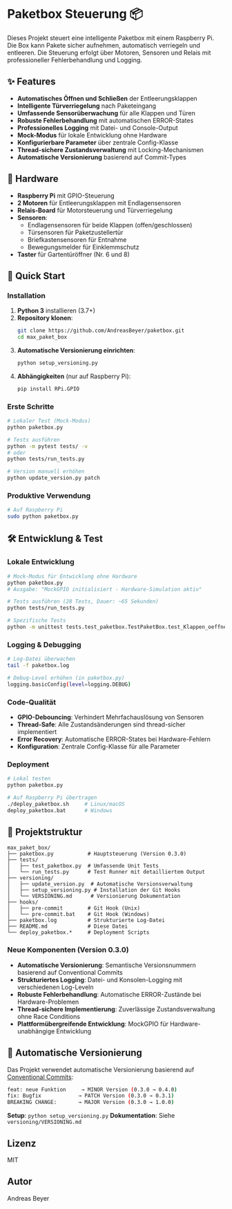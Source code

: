 # Paketbox Steuerung 📦

Dieses Projekt steuert eine intelligente Paketbox mit einem Raspberry Pi. Die Box kann Pakete sicher aufnehmen, automatisch verriegeln und entleeren. Die Steuerung erfolgt über Motoren, Sensoren und Relais mit professioneller Fehlerbehandlung und Logging.

## ✨ Features
- **Automatisches Öffnen und Schließen** der Entleerungsklappen
- **Intelligente Türverriegelung** nach Paketeingang
- **Umfassende Sensorüberwachung** für alle Klappen und Türen
- **Robuste Fehlerbehandlung** mit automatischen ERROR-States
- **Professionelles Logging** mit Datei- und Console-Output
- **Mock-Modus** für lokale Entwicklung ohne Hardware
- **Konfigurierbare Parameter** über zentrale Config-Klasse
- **Thread-sichere Zustandsverwaltung** mit Locking-Mechanismen
- **Automatische Versionierung** basierend auf Commit-Types

## 🔧 Hardware
- **Raspberry Pi** mit GPIO-Steuerung
- **2 Motoren** für Entleerungsklappen mit Endlagensensoren
- **Relais-Board** für Motorsteuerung und Türverriegelung
- **Sensoren**:
  - Endlagensensoren für beide Klappen (offen/geschlossen)
  - Türsensoren für Paketzustellertür
  - Briefkastensensoren für Entnahme
  - Bewegungsmelder für Einklemmschutz
- **Taster** für Gartentüröffner (Nr. 6 und 8)

## 🚀 Quick Start

### Installation
1. **Python 3** installieren (3.7+)
2. **Repository klonen**:
   ```bash
   git clone https://github.com/AndreasBeyer/paketbox.git
   cd max_paket_box
   ```
3. **Automatische Versionierung einrichten**:
   ```bash
   python setup_versioning.py
   ```
4. **Abhängigkeiten** (nur auf Raspberry Pi):
   ```bash
   pip install RPi.GPIO
   ```

### Erste Schritte
```bash
# Lokaler Test (Mock-Modus)
python paketbox.py

# Tests ausführen
python -m pytest tests/ -v
# oder
python tests/run_tests.py

# Version manuell erhöhen
python update_version.py patch
```

### Produktive Verwendung
```bash
# Auf Raspberry Pi
sudo python paketbox.py
```

## 🛠️ Entwicklung & Test

### Lokale Entwicklung
```bash
# Mock-Modus für Entwicklung ohne Hardware
python paketbox.py
# Ausgabe: "MockGPIO initialisiert - Hardware-Simulation aktiv"

# Tests ausführen (28 Tests, Dauer: ~65 Sekunden)
python tests/run_tests.py

# Spezifische Tests
python -m unittest tests.test_paketbox.TestPaketBox.test_Klappen_oeffnen_success -v
```

### Logging & Debugging
```bash
# Log-Datei überwachen
tail -f paketbox.log

# Debug-Level erhöhen (in paketbox.py)
logging.basicConfig(level=logging.DEBUG)
```

### Code-Qualität
- **GPIO-Debouncing**: Verhindert Mehrfachauslösung von Sensoren
- **Thread-Safe**: Alle Zustandsänderungen sind thread-sicher implementiert
- **Error Recovery**: Automatische ERROR-States bei Hardware-Fehlern
- **Konfiguration**: Zentrale Config-Klasse für alle Parameter

### Deployment
```bash
# Lokal testen
python paketbox.py

# Auf Raspberry Pi übertragen
./deploy_paketbox.sh     # Linux/macOS
deploy_paketbox.bat      # Windows
```

## 📁 Projektstruktur

```
max_paket_box/
├── paketbox.py           # Hauptsteuerung (Version 0.3.0)
├── tests/
│   ├── test_paketbox.py  # Umfassende Unit Tests
│   └── run_tests.py      # Test Runner mit detailliertem Output
├── versioning/
│   ├── update_version.py  # Automatische Versionsverwaltung
│   ├── setup_versioning.py # Installation der Git Hooks
│   └── VERSIONING.md      # Versionierung Dokumentation
├── hooks/
│   ├── pre-commit        # Git Hook (Unix)
│   └── pre-commit.bat    # Git Hook (Windows)
├── paketbox.log          # Strukturierte Log-Datei
├── README.md             # Diese Datei
└── deploy_paketbox.*     # Deployment Scripts
```

### Neue Komponenten (Version 0.3.0)
- **Automatische Versionierung**: Semantische Versionsnummern basierend auf Conventional Commits
- **Strukturiertes Logging**: Datei- und Konsolen-Logging mit verschiedenen Log-Leveln
- **Robuste Fehlerbehandlung**: Automatische ERROR-Zustände bei Hardware-Problemen
- **Thread-sichere Implementierung**: Zuverlässige Zustandsverwaltung ohne Race Conditions
- **Plattformübergreifende Entwicklung**: MockGPIO für Hardware-unabhängige Entwicklung

## 🔄 Automatische Versionierung

Das Projekt verwendet automatische Versionierung basierend auf [Conventional Commits](https://www.conventionalcommits.org/):

```bash
feat: neue Funktion     → MINOR Version (0.3.0 → 0.4.0)
fix: Bugfix            → PATCH Version (0.3.0 → 0.3.1)  
BREAKING CHANGE:       → MAJOR Version (0.3.0 → 1.0.0)
```

**Setup**: `python setup_versioning.py`
**Dokumentation**: Siehe `versioning/VERSIONING.md`

## Lizenz
MIT

## Autor
Andreas Beyer

